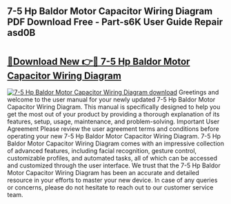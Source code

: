 ## 7-5 Hp Baldor Motor Capacitor Wiring Diagram PDF Download Free - Part-s6K User Guide Repair asd0B

# <h2><a href="http://dfo7st.blite.top/?on=7-5+Hp+Baldor+Motor+Capacitor+Wiring+Diagram">🔗Download New 👉🔴 7-5 Hp Baldor Motor Capacitor Wiring Diagram</a></h2>

[![7-5 Hp Baldor Motor Capacitor Wiring Diagram download](https://i.imgur.com/lujVjoI.png)](http://dfo7st.blite.top/?on=7-5+Hp+Baldor+Motor+Capacitor+Wiring+Diagram)
Greetings and welcome to the user manual for your newly updated 7-5 Hp Baldor Motor Capacitor Wiring Diagram. This manual is specifically designed to help you get the most out of your product by providing a thorough explanation of its features, setup, usage, maintenance, and problem-solving. Important User Agreement Please review the user agreement terms and conditions before operating your new 7-5 Hp Baldor Motor Capacitor Wiring Diagram. 7-5 Hp Baldor Motor Capacitor Wiring Diagram comes with an impressive collection of advanced features, including facial recognition, gesture control, customizable profiles, and automated tasks, all of which can be accessed and customized through the user interface. We trust that the 7-5 Hp Baldor Motor Capacitor Wiring Diagram has been an accurate and detailed resource in your efforts to master your new device. In case of any queries or concerns, please do not hesitate to reach out to our customer service team.
